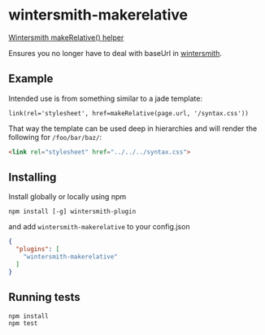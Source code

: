 # wintersmith-makerelative

[Wintersmith makeRelative() helper](https://github.com/ericanderson/wintersmith-makerelative)

Ensures you no longer have to deal with baseUrl in [wintersmith][].

[wintersmith]: https://github.com/jnordberg/wintersmith

## Example

Intended use is from something similar to a jade template:

```jade
link(rel='stylesheet', href=makeRelative(page.url, '/syntax.css'))
```

That way the template can be used deep in hierarchies and will render the following for `/foo/bar/baz/`:

```html
<link rel="stylesheet" href="../../../syntax.css">
```

## Installing

Install globally or locally using npm

```
npm install [-g] wintersmith-plugin
```

and add `wintersmith-makerelative` to your config.json

```json
{
  "plugins": [
    "wintersmith-makerelative"
  ]
}
```

## Running tests

```
npm install
npm test
```